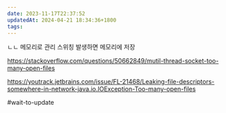 ```yaml
---
date: 2023-11-17T22:37:52
updatedAt: 2024-04-21 18:34:36+1800
tags: 
---
```

ㄴㄴ 메모리로 관리
스위칭 발생하면 메모리에 저장

https://stackoverflow.com/questions/50662849/mutil-thread-socket-too-many-open-files

https://youtrack.jetbrains.com/issue/FL-21468/Leaking-file-descriptors-somewhere-in-network-java.io.IOException-Too-many-open-files


#wait-to-update 
